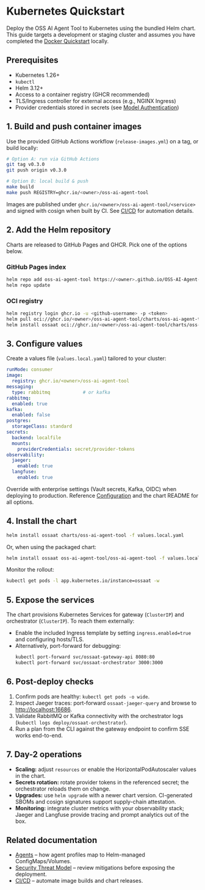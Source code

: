 # Kubernetes Quickstart

Deploy the OSS AI Agent Tool to Kubernetes using the bundled Helm chart. This guide targets a development or staging cluster and assumes you have completed the [Docker Quickstart](./docker-quickstart.md) locally.

## Prerequisites

* Kubernetes 1.26+
* `kubectl`
* Helm 3.12+
* Access to a container registry (GHCR recommended)
* TLS/Ingress controller for external access (e.g., NGINX Ingress)
* Provider credentials stored in secrets (see [Model Authentication](./model-authentication.md))

## 1. Build and push container images

Use the provided GitHub Actions workflow (`release-images.yml`) on a tag, or build locally:

```bash
# Option A: run via GitHub Actions
git tag v0.3.0
git push origin v0.3.0

# Option B: local build & push
make build
make push REGISTRY=ghcr.io/<owner>/oss-ai-agent-tool
```

Images are published under `ghcr.io/<owner>/oss-ai-agent-tool/<service>` and signed with cosign when built by CI. See [CI/CD](./ci-cd.md) for automation details.

## 2. Add the Helm repository

Charts are released to GitHub Pages and GHCR. Pick one of the options below.

### GitHub Pages index

```bash
helm repo add oss-ai-agent-tool https://<owner>.github.io/OSS-AI-Agent-Tool
helm repo update
```

### OCI registry

```bash
helm registry login ghcr.io -u <github-username> -p <token>
helm pull oci://ghcr.io/<owner>/oss-ai-agent-tool/charts/oss-ai-agent-tool --version <x.y.z>
helm install ossaat oci://ghcr.io/<owner>/oss-ai-agent-tool/charts/oss-ai-agent-tool --version <x.y.z>
```

## 3. Configure values

Create a values file (`values.local.yaml`) tailored to your cluster:

```yaml
runMode: consumer
image:
  registry: ghcr.io/<owner>/oss-ai-agent-tool
messaging:
  type: rabbitmq            # or kafka
rabbitmq:
  enabled: true
kafka:
  enabled: false
postgres:
  storageClass: standard
secrets:
  backend: localfile
  mounts:
    providerCredentials: secret/provider-tokens
observability:
  jaeger:
    enabled: true
  langfuse:
    enabled: true
```

Override with enterprise settings (Vault secrets, Kafka, OIDC) when deploying to production. Reference [Configuration](./configuration.md) and the chart README for all options.

## 4. Install the chart

```bash
helm install ossaat charts/oss-ai-agent-tool -f values.local.yaml
```

Or, when using the packaged chart:

```bash
helm install ossaat oss-ai-agent-tool/oss-ai-agent-tool -f values.local.yaml
```

Monitor the rollout:

```bash
kubectl get pods -l app.kubernetes.io/instance=ossaat -w
```

## 5. Expose the services

The chart provisions Kubernetes Services for gateway (`ClusterIP`) and orchestrator (`ClusterIP`). To reach them externally:

* Enable the included Ingress template by setting `ingress.enabled=true` and configuring hosts/TLS.
* Alternatively, port-forward for debugging:
  ```bash
  kubectl port-forward svc/ossaat-gateway-api 8080:80
  kubectl port-forward svc/ossaat-orchestrator 3000:3000
  ```

## 6. Post-deploy checks

1. Confirm pods are healthy: `kubectl get pods -o wide`.
2. Inspect Jaeger traces: port-forward `ossaat-jaeger-query` and browse to <http://localhost:16686>.
3. Validate RabbitMQ or Kafka connectivity with the orchestrator logs (`kubectl logs deploy/ossaat-orchestrator`).
4. Run a plan from the CLI against the gateway endpoint to confirm SSE works end-to-end.

## 7. Day-2 operations

* **Scaling:** adjust `resources` or enable the HorizontalPodAutoscaler values in the chart.
* **Secrets rotation:** rotate provider tokens in the referenced secret; the orchestrator reloads them on change.
* **Upgrades:** use `helm upgrade` with a newer chart version. CI-generated SBOMs and cosign signatures support supply-chain attestation.
* **Monitoring:** integrate cluster metrics with your observability stack; Jaeger and Langfuse provide tracing and prompt analytics out of the box.

## Related documentation

* [Agents](./agents.md) – how agent profiles map to Helm-managed ConfigMaps/Volumes.
* [Security Threat Model](./SECURITY-THREAT-MODEL.md) – review mitigations before exposing the deployment.
* [CI/CD](./ci-cd.md) – automate image builds and chart releases.
